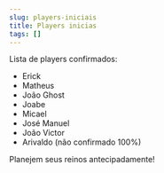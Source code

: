 ```yaml
---
slug: players-iniciais
title: Players inicias
tags: []
---
```


Lista de players confirmados:

- Erick
- Matheus
- João Ghost
- Joabe
- Micael
- José Manuel
- João Victor
- Arivaldo (não confirmado 100%)

Planejem seus reinos antecipadamente!